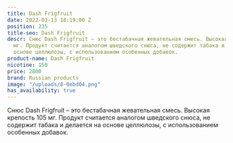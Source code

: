 ```yaml
---
title: Dash Frigfruit
date: 2022-03-13 18:19:00 Z
position: 235
title-seo: Dash Frigfruit
descr: Снюс Dash Frigfruit – это бестабачная жевательная смесь. Высокая крепость 105
  мг. Продукт считается аналогом шведского снюса, не содержит табака и делается на
  основе целлюлозы, с использованием особенных добавок.
product-name: Dash Frigfruit
nicotine: 150
price: 2800
brand: Russian products
image: "/uploads/8-0ebd04.png"
has_availability: true
---
```


Снюс Dash Frigfruit – это бестабачная жевательная смесь. Высокая крепость 105 мг. Продукт считается аналогом шведского снюса, не содержит табака и делается на основе целлюлозы, с использованием особенных добавок.